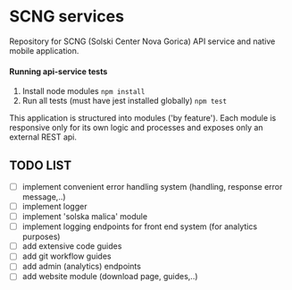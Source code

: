 # SCNG services

Repository for SCNG (Solski Center Nova Gorica) API service and 
native mobile application.


#### Running api-service tests

1. Install node modules
`npm install`
2. Run all tests (must have jest installed globally) `npm test`

This application is structured into modules ('by feature').
Each module is responsive only for its own logic and processes and exposes only an external REST api.


## TODO LIST
- [ ] implement convenient error handling system (handling, response error message,..)
- [ ] implement logger
- [ ] implement 'solska malica' module
- [ ] implement logging endpoints for front end system (for analytics purposes)
- [ ] add extensive code guides
- [ ] add git workflow guides
- [ ] add admin (analytics) endpoints
- [ ] add website module (download page, guides,..)
